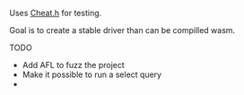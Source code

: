 Uses [Cheat.h](https://github.com/Tuplanolla/cheat) for testing.

Goal is to create a stable driver than can be compilled wasm.

TODO
- Add AFL to fuzz the project
- Make it possible to run a select query
-
